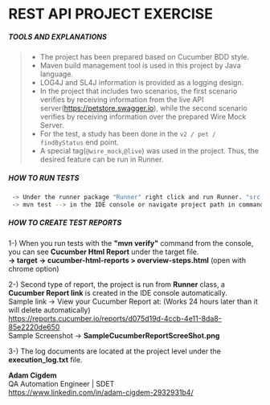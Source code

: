 #  REST API PROJECT EXERCISE

##### TOOLS AND EXPLANATIONS
>- The project has been prepared based on Cucumber BDD style.    
>- Maven build management tool is used in this project by Java language.
>- LOG4J and SL4J information is provided as a logging design.
>- In the project that includes two scenarios, the first scenario verifies by receiving information from the live API server(https://petstore.swagger.io), 
>while the second scenario verifies by receiving information over the prepared Wire Mock Server.
>- For the test, a study has been done in the `v2 / pet / findByStatus` end point.
>- A special tag(`@wire_mock`,`@live`) was used in the project. Thus, the desired feature can be run in Runner.

##### HOW TO RUN TESTS
```sh
 -> Under the runner package "Runner" right click and run Runner. "src > test > java > runner > Runner"
 -> mvn test --> in the IDE console or navigate project path in command line and run.
```
##### HOW TO CREATE TEST REPORTS

1-) When you run tests with the **"mvn verify"** command from the console, you can see **Cucumber Html Report** under the target file.       
**-> target -> cucumber-html-reports > overview-steps.html** (open with chrome option)

2-) Second type of report, the project is run from **Runner** class, a **Cucumber Report link** is created in the IDE console automatically.       
 Sample link -> View your Cucumber Report at:   (Works 24 hours later than it will delete automatically)                                         
                 https://reports.cucumber.io/reports/d075d19d-4ccb-4e11-8da8-85e2220de650             
 Sample Screenshot -> **SampleCucumberReportScreeShot.png**

3-) The log documents are located at the project level under the **execution_log.txt** file.
 
 

**Adam Cigdem**    
QA Automation Engineer | SDET     
https://www.linkedin.com/in/adam-cigdem-2932931b4/